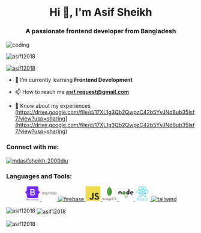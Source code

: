 <h1 align="center">Hi 👋, I'm Asif Sheikh</h1>
<h3 align="center">A passionate frontend developer from Bangladesh</h3>

<img align="center" alt="coding" width="400" src="https://user-images.githubusercontent.com/55389276/140866485-8fb1c876-9a8f-4d6a-98dc-08c4981eaf70.gif">

<p align="left"> <img src="https://komarev.com/ghpvc/?username=asif12018&label=Profile%20views&color=0e75b6&style=flat" alt="asif12018" /> </p>

<p align="left"> <a href="https://github.com/ryo-ma/github-profile-trophy"><img src="https://github-profile-trophy.vercel.app/?username=asif12018" alt="asif12018" /></a> </p>

- 🌱 I’m currently learning **Frontend Development**

- 📫 How to reach me **asif.request@gmail.com**

- 📄 Know about my experiences [https://drive.google.com/file/d/17XL1g3Qb2QwpzC42b5YvJNd8ub35Isf7/view?usp=sharing](https://drive.google.com/file/d/17XL1g3Qb2QwpzC42b5YvJNd8ub35Isf7/view?usp=sharing)

<h3 align="left">Connect with me:</h3>
<p align="left">
<a href="https://linkedin.com/in/mdasifsheikh-2000diu" target="blank"><img align="center" src="https://raw.githubusercontent.com/rahuldkjain/github-profile-readme-generator/master/src/images/icons/Social/linked-in-alt.svg" alt="mdasifsheikh-2000diu" height="30" width="40" /></a>
</p>

<h3 align="left">Languages and Tools:</h3>
<p align="center"> <a href="https://getbootstrap.com" target="_blank" rel="noreferrer"> <img src="https://raw.githubusercontent.com/devicons/devicon/master/icons/bootstrap/bootstrap-plain-wordmark.svg" alt="bootstrap" width="40" height="40"/> </a> <a href="https://expressjs.com" target="_blank" rel="noreferrer"> <img src="https://raw.githubusercontent.com/devicons/devicon/master/icons/express/express-original-wordmark.svg" alt="express" width="40" height="40"/> </a> <a href="https://firebase.google.com/" target="_blank" rel="noreferrer"> <img src="https://www.vectorlogo.zone/logos/firebase/firebase-icon.svg" alt="firebase" width="40" height="40"/> </a> <a href="https://developer.mozilla.org/en-US/docs/Web/JavaScript" target="_blank" rel="noreferrer"> <img src="https://raw.githubusercontent.com/devicons/devicon/master/icons/javascript/javascript-original.svg" alt="javascript" width="40" height="40"/> </a> <a href="https://www.mongodb.com/" target="_blank" rel="noreferrer"> <img src="https://raw.githubusercontent.com/devicons/devicon/master/icons/mongodb/mongodb-original-wordmark.svg" alt="mongodb" width="40" height="40"/> </a> <a href="https://nodejs.org" target="_blank" rel="noreferrer"> <img src="https://raw.githubusercontent.com/devicons/devicon/master/icons/nodejs/nodejs-original-wordmark.svg" alt="nodejs" width="40" height="40"/> </a> <a href="https://reactjs.org/" target="_blank" rel="noreferrer"> <img src="https://raw.githubusercontent.com/devicons/devicon/master/icons/react/react-original-wordmark.svg" alt="react" width="40" height="40"/> </a> <a href="https://tailwindcss.com/" target="_blank" rel="noreferrer"> <img src="https://www.vectorlogo.zone/logos/tailwindcss/tailwindcss-icon.svg" alt="tailwind" width="40" height="40"/> </a> </p>

<p><img align="left" src="https://github-readme-stats.vercel.app/api/top-langs?username=asif12018&show_icons=true&locale=en&layout=compact" alt="asif12018" /></p>

<p>&nbsp;<img align="center" src="https://github-readme-stats.vercel.app/api?username=asif12018&show_icons=true&locale=en" alt="asif12018" /></p>

<p><img align="center" src="https://github-readme-streak-stats.herokuapp.com/?user=asif12018&" alt="asif12018" /></p>

